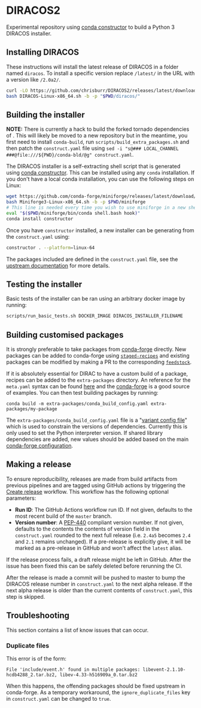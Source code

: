 # DIRACOS2

Experimental repository using [conda constructor](https://github.com/conda/constructor) to build a Python 3 DIRACOS installer.

## Installing DIRACOS

These instructions will install the latest release of DIRACOS in a folder named `diracos`. To install a specific version replace `/latest/` in the URL with a version like `/2.0a2/`.

```bash
curl -LO https://github.com/chrisburr/DIRACOS2/releases/latest/download/DIRACOS-Linux-x86_64.sh
bash DIRACOS-Linux-x86_64.sh -b -p "$PWD/diracos/"
```

## Building the installer

**NOTE:** There is currently a hack to build the forked tornado dependencies of [](). This will likely be moved to a new repository but in the meantime, you first need to install `conda-build`, run `scripts/build_extra_packages.sh` and then patch the `construct.yaml` file using `sed -i "s@### LOCAL_CHANNEL ###@file:///${PWD}/conda-bld/@g" construct.yaml`.

The DIRACOS installer is a self-extracting shell script that is generated using [conda constructor](https://github.com/conda/constructor). This can be installed using any `conda` installation. If you don't have a local conda installation, you can use the following steps on Linux:

```bash
wget https://github.com/conda-forge/miniforge/releases/latest/download/Miniforge3-Linux-x86_64.sh
bash Miniforge3-Linux-x86_64.sh -b -p $PWD/miniforge
# This line is needed every time you wish to use miniforge in a new shell
eval "$($PWD/miniforge/bin/conda shell.bash hook)"
conda install constructor
```

Once you have `constructor` installed, a new installer can be generating from the `construct.yaml` using:

```bash
constructor . --platform=linux-64
```

The packages included are defined in the `construct.yaml` file, see the [upstream documentation](https://github.com/conda/constructor/blob/master/CONSTRUCT.md) for more details.

## Testing the installer

Basic tests of the installer can be ran using an arbitrary docker image by running:

```bash
scripts/run_basic_tests.sh DOCKER_IMAGE DIRACOS_INSTALLER_FILENAME
```

## Building customised packages

It is strongly preferable to take packages from [conda-forge](https://conda-forge.org/) directly. New packages can be added to conda-forge using [`staged-recipes`](https://github.com/conda-forge/staged-recipes/) and existing packages can be modified by making a PR to the corresponding [`feedstock`](https://conda-forge.org/feedstocks/).

If it is absolutely essential for DIRAC to have a custom build of a package, recipes can be added to the `extra-packages` directory. An reference for the `meta.yaml` syntax can be found [here](https://conda.io/projects/conda-build/en/latest/resources/define-metadata.html) and the [conda-forge](https://conda-forge.org/feedstocks/) is a good source of examples. You can then test building packages by running:

```
conda build -m extra-packages/conda_build_config.yaml extra-packages/my-package
```

The `extra-packages/conda_build_config.yaml` file is a "[variant config file](https://conda.io/projects/conda-build/en/latest/resources/variants.html#creating-conda-build-variant-config-files)" which is used to constrain the versions of dependencies. Currently this is only used to set the Python interpreter version. If shared library dependencies are added, new values should be added based on the main [conda-forge configuration](https://github.com/conda-forge/conda-forge-pinning-feedstock/blob/master/recipe/conda_build_config.yaml).

## Making a release

To ensure reproducibility, releases are made from build artifacts from previous pipelines and are tagged using GitHub actions by triggering the [Create release](https://github.com/chrisburr/DIRACOS2/actions?query=workflow%3A%22Create+release%22) workflow. This workflow has the following optional parameters:

* **Run ID**: The GitHub Actions workflow run ID. If not given, defaults to the most recent build of the `master` branch.
* **Version number**: A [PEP-440](https://www.python.org/dev/peps/pep-0440/) compliant version number. If not given, defaults to the contents the contents of version field in the `construct.yaml` rounded to the next full release (i.e. `2.4a5` becomes `2.4` and `2.1` remains unchanged). If a pre-release is explicitly give, it will be marked as a pre-release in GitHub and won't affect the `latest` alias.

If the release process fails, a draft release might be left in GitHub. After the issue has been fixed this can be safely deleted before rerunning the CI.

After the release is made a commit will be pushed to master to bump the DIRACOS release number in `construct.yaml` to the next alpha release. If the next alpha release is older than the current contents of `construct.yaml`, this step is skipped.

## Troubleshooting

This section contains a list of know issues that can occur.

### Duplicate files

This error is of the form:

```
File 'include/event.h' found in multiple packages: libevent-2.1.10-hcdb4288_2.tar.bz2, libev-4.33-h516909a_0.tar.bz2
```

When this happens, the offending packages should be fixed upstream in conda-forge. As a temporary workaround, the `ignore_duplicate_files` key in `construct.yaml` can be changed to `true`.
